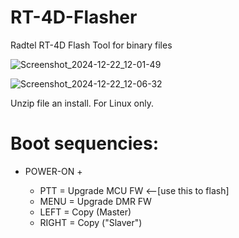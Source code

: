 # RT-4D-Flasher
Radtel RT-4D Flash Tool for binary files

![Screenshot_2024-12-22_12-01-49](https://github.com/user-attachments/assets/c8d07186-e06e-44ad-bd54-cf8f444b42fb)

![Screenshot_2024-12-22_12-06-32](https://github.com/user-attachments/assets/534c74c1-f7c7-4838-afb2-1023a926226a)


Unzip file an install. For Linux only.


# Boot sequencies:

- POWER-ON +

  - PTT = Upgrade MCU FW    <--[use this to flash]
  - MENU = Upgrade DMR FW
  - LEFT = Copy (Master)
  - RIGHT = Copy ("Slaver")

